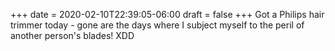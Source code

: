 +++
date = 2020-02-10T22:39:05-06:00
draft = false
+++
Got a Philips hair trimmer today - gone are the days where I subject myself to the peril of another person's blades! XDD